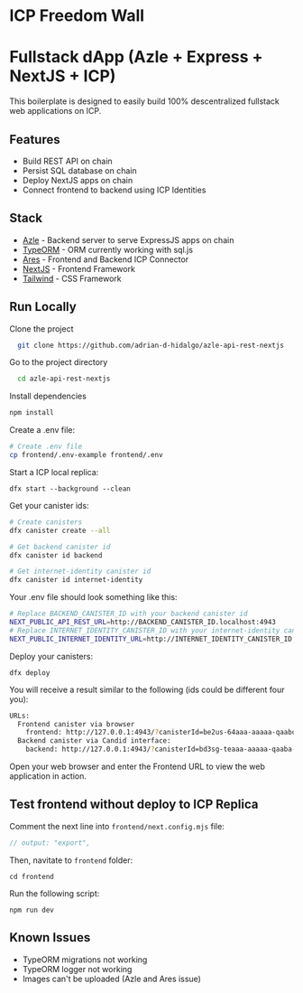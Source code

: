 # ICP Freedom Wall

# Fullstack dApp (Azle + Express + NextJS + ICP)

This boilerplate is designed to easily build 100% descentralized fullstack web applications on ICP.

## Features

- Build REST API on chain
- Persist SQL database on chain
- Deploy NextJS apps on chain
- Connect frontend to backend using ICP Identities

## Stack

- [Azle](https://demergent-labs.github.io/azle/) - Backend server to serve ExpressJS apps on chain
- [TypeORM](https://typeorm.io/) - ORM currently working with sql.js
- [Ares](https://github.com/bundlydev/ares/) - Frontend and Backend ICP Connector
- [NextJS](https://nextjs.org/) - Frontend Framework
- [Tailwind](https://tailwindcss.com/) - CSS Framework

## Run Locally

Clone the project

```bash
  git clone https://github.com/adrian-d-hidalgo/azle-api-rest-nextjs
```

Go to the project directory

```bash
  cd azle-api-rest-nextjs
```

Install dependencies

```bash
npm install
```

Create a .env file:

```bash
# Create .env file
cp frontend/.env-example frontend/.env
```

Start a ICP local replica:

`dfx start --background --clean`

Get your canister ids:

```bash
# Create canisters
dfx canister create --all

# Get backend canister id
dfx canister id backend

# Get internet-identity canister id
dfx canister id internet-identity
```

Your .env file should look something like this:

```bash
# Replace BACKEND_CANISTER_ID with your backend canister id
NEXT_PUBLIC_API_REST_URL=http://BACKEND_CANISTER_ID.localhost:4943
# Replace INTERNET_IDENTITY_CANISTER_ID with your internet-identity canister id
NEXT_PUBLIC_INTERNET_IDENTITY_URL=http://INTERNET_IDENTITY_CANISTER_ID.localhost:4943
```

Deploy your canisters:

`dfx deploy`

You will receive a result similar to the following (ids could be different four you):

```bash
URLs:
  Frontend canister via browser
    frontend: http://127.0.0.1:4943/?canisterId=be2us-64aaa-aaaaa-qaabq-cai
  Backend canister via Candid interface:
    backend: http://127.0.0.1:4943/?canisterId=bd3sg-teaaa-aaaaa-qaaba-cai&id=bkyz2-fmaaa-aaaaa-qaaaq-cai
```

Open your web browser and enter the Frontend URL to view the web application in action.

## Test frontend without deploy to ICP Replica

Comment the next line into `frontend/next.config.mjs` file:

```javascript
// output: "export",
```

Then, navitate to `frontend` folder:

`cd frontend`

Run the following script:

`npm run dev`

## Known Issues

- TypeORM migrations not working
- TypeORM logger not working
- Images can't be uploaded (Azle and Ares issue)
